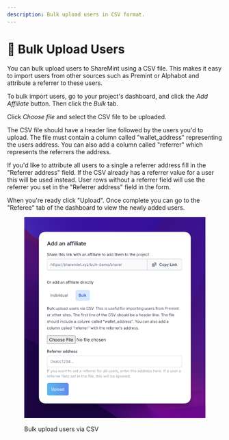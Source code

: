 ```yaml
---
description: Bulk upload users in CSV format.
---
```


# 🚅 Bulk Upload Users

You can bulk upload users to ShareMint using a CSV file. This makes it easy to import users from other sources such as Premint or Alphabot and attribute a referrer to these users.

To bulk import users, go to your project's dashboard, and click the _Add Affiliate_ button. Then click the _Bulk_ tab.

Click _Choose file_ and select the CSV file to be uploaded.

The CSV file should have a header line followed by the users you'd to upload. The file must contain a column called "wallet\_address" representing the users address. You can also add a column called "referrer" which represents the referrers the address.

If you'd like to attribute all users to a single a referrer address fill in the "Referrer address" field. If the CSV already has a referrer value for a user this will be used instead. User rows without a referrer field will use the referrer you set in the "Referrer address" field in the form.

When you're ready click "Upload". Once complete you can go to the "Referee" tab of the dashboard to view the newly added users.

<figure><img src="../.gitbook/assets/CleanShot 2023-01-30 at 14.25.23.png" alt=""><figcaption><p>Bulk upload users via CSV</p></figcaption></figure>
